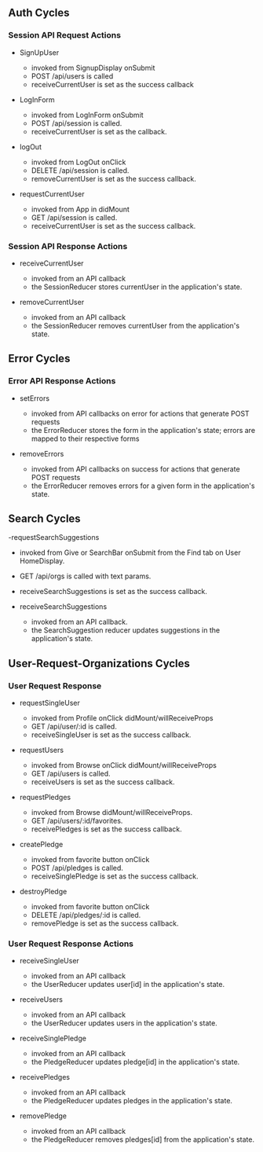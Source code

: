 ## Auth Cycles

### Session API Request Actions

- SignUpUser
  - invoked from SignupDisplay onSubmit
  - POST /api/users is called
  - receiveCurrentUser is set as the success callback

- LogInForm
  - invoked from LogInForm onSubmit
  - POST /api/session is called.
  - receiveCurrentUser is set as the callback.

- logOut
  - invoked from LogOut onClick
  - DELETE /api/session is called.
  - removeCurrentUser is set as the success callback.

- requestCurrentUser
  - invoked from App in didMount
  - GET /api/session is called.
  - receiveCurrentUser is set as the success callback.


### Session API Response Actions

- receiveCurrentUser
  - invoked from an API callback
  - the SessionReducer stores currentUser in the application's state.

- removeCurrentUser
  - invoked from an API callback
  - the SessionReducer removes currentUser from the application's state.

## Error Cycles

### Error API Response Actions

- setErrors
  - invoked from API callbacks on error for actions that generate POST requests
  - the ErrorReducer stores the form in the application's state; errors are mapped to their respective forms

- removeErrors
  - invoked from API callbacks on success for actions that generate POST requests
  - the ErrorReducer removes errors for a given form in the application's state.


## Search Cycles

-requestSearchSuggestions
  - invoked from Give or SearchBar onSubmit from the Find tab on User HomeDisplay.
  - GET /api/orgs is called with text params.
  - receiveSearchSuggestions is set as the success callback.

- receiveSearchSuggestions
  - invoked from an API callback.
  - the SearchSuggestion reducer updates suggestions in the application's state.

## User-Request-Organizations Cycles

### User Request Response

- requestSingleUser
  - invoked from Profile onClick didMount/willReceiveProps
  - GET /api/user/:id is called.
  - receiveSingleUser is set as the success callback.

- requestUsers
  - invoked from Browse onClick didMount/willReceiveProps
  - GET /api/users is called.
  - receiveUsers is set as the success callback.

<!-- - requestRegistryDisplay
  - invoked from App in didMount.
  - GET /api/user/:id/registry is called with user info.
  - receiveRegistryDisplay is set as the success callback.
 -->
- requestPledges
  - invoked from Browse didMount/willReceiveProps.
  - GET /api/users/:id/favorites.
  - receivePledges is set as the success callback.

- createPledge
  - invoked from favorite button onClick
  - POST /api/pledges is called.
  - receiveSinglePledge is set as the success callback.

- destroyPledge
  - invoked from favorite button onClick
  - DELETE /api/pledges/:id is called.
  - removePledge is set as the success callback.

<!-- - requestDonationsDisplay
  - invoked from App in didMount.
  - GET /api/user/:id/registry is called with user info.
  - receiveDonationsDisplay is set as the success callback.
 -->

### User Request Response Actions

- receiveSingleUser
  - invoked from an API callback
  - the UserReducer updates user[id] in the application's state.

- receiveUsers
  - invoked from an API callback
  - the UserReducer updates users in the application's state.

<!-- - receiveRegistryDisplay
  - invoked from an API callback
  - the RegistryReducer updates user[id] registry in the application's state. -->

- receiveSinglePledge
  - invoked from an API callback
  - the PledgeReducer updates pledge[id] in the application's state.

- receivePledges
  - invoked from an API callback
  - the PledgeReducer updates pledges in the application's state.

- removePledge
  - invoked from an API callback
  - the PledgeReducer removes pledges[id] from the application's state.

<!-- - receiveDonationsDisplay
  - invoked from an API callback
  - the UserReducer updates user[id] donations in the application's state. -->
